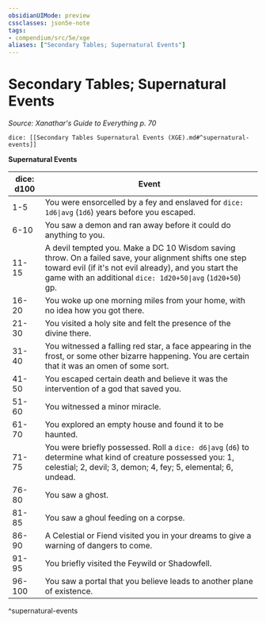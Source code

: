 ```yaml
---
obsidianUIMode: preview
cssclasses: json5e-note
tags:
- compendium/src/5e/xge
aliases: ["Secondary Tables; Supernatural Events"]
---
```

# Secondary Tables; Supernatural Events
*Source: Xanathar's Guide to Everything p. 70* 

`dice: [[Secondary Tables Supernatural Events (XGE).md#^supernatural-events]]`

**Supernatural Events**

| dice: d100 | Event |
|------------|-------|
| 1-5 | You were ensorcelled by a fey and enslaved for `dice: 1d6\|avg` (`1d6`) years before you escaped. |
| 6-10 | You saw a demon and ran away before it could do anything to you. |
| 11-15 | A devil tempted you. Make a DC 10 Wisdom saving throw. On a failed save, your alignment shifts one step toward evil (if it's not evil already), and you start the game with an additional `dice: 1d20+50\|avg` (`1d20+50`) gp. |
| 16-20 | You woke up one morning miles from your home, with no idea how you got there. |
| 21-30 | You visited a holy site and felt the presence of the divine there. |
| 31-40 | You witnessed a falling red star, a face appearing in the frost, or some other bizarre happening. You are certain that it was an omen of some sort. |
| 41-50 | You escaped certain death and believe it was the intervention of a god that saved you. |
| 51-60 | You witnessed a minor miracle. |
| 61-70 | You explored an empty house and found it to be haunted. |
| 71-75 | You were briefly possessed. Roll a `dice: d6\|avg` (`d6`) to determine what kind of creature possessed you: 1, celestial; 2, devil; 3, demon; 4, fey; 5, elemental; 6, undead. |
| 76-80 | You saw a ghost. |
| 81-85 | You saw a ghoul feeding on a corpse. |
| 86-90 | A Celestial or Fiend visited you in your dreams to give a warning of dangers to come. |
| 91-95 | You briefly visited the Feywild or Shadowfell. |
| 96-100 | You saw a portal that you believe leads to another plane of existence. |
^supernatural-events